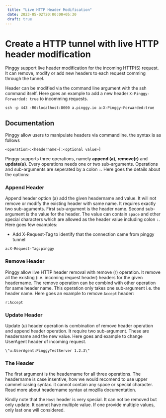 ```yaml
---
 title: "Live HTTP Header Modification" 
 date: 2023-05-02T20:00:00+05:30 
 draft: true 
---
```


# Create a HTTP tunnel with live HTTP header modification

Pinggy support live header modification for the incoming HTTP(S) request. It can remove, modify or add new headers to each request comming through the tunnel.

Header can be modified via the command line argument with the ssh command itself. Here goes an example to add a new header `X-Pinggy-Forwarded: true` to incomming requests.
```
ssh -p 443 -R0:localhost:8000 a.pinggy.io a:X-Pinggy-Forwarded:true
```

## Documentation
Pinggy allow users to manipulate headers via commandline. the syntax is as follows
```
<operation>:<headername>[:<optional value>]
```

Pinggy supports three operations, namely **append (a)**, **remove(r)** and **update(u)**. Every operations needs one or two sub-arguments. Operations and sub-arguments are seperated by a colon `:`. Here goes the details about the options:

### Append Header
Append header option (a) add the given headername and value. It will not remove or modify the existing header with same name. It requires exactly two sub-aguments. First sub-argument is the header name. Second sub-argument is the value for the header. The value can contain `space` and other special characters which are allowed as the header value including colon `:`. Here goes few examples:

* Add X-Request-Tag to identify that the connection came from pinggy tunnel 
```
a:X-Request-Tag:pinggy
```

### Remove Header
Pinggy allow live HTTP header removal with remove (r) operation. It remove all the existing (i.e. incoming request header) headers for the given headername. The remove operation can be combind with other operation for same header name. This operation only takes one sub-argument i.e. the header name. Here goes an example to remove `Accept` header:
```
r:Accept
```

### Update Header
Update (u) header operation is combination of remove header operation and append header operation. It require two sub-argument. These are headername and the new value. Here goes and example to change UserAgent header of incoming request.
```
\"u:UserAgent:PinggyTestServer 1.2.3\"
```

### The Header
The first argument is the headername for all three operations. The headername is case insentive, how we would recomend to use upper cammel casing syntax. it cannot contain any space or special character. Read more about headername syntax at mozilla documentation.

Kindly note that the `Host` header is very special. It can not be removed but only update. It cannot have multiple value. If one provide multiple values, only last one will considered.
